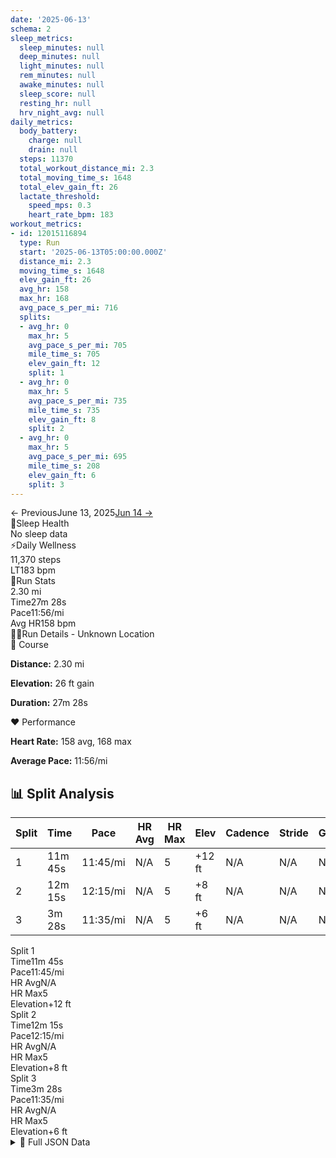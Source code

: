 ```yaml
---
date: '2025-06-13'
schema: 2
sleep_metrics:
  sleep_minutes: null
  deep_minutes: null
  light_minutes: null
  rem_minutes: null
  awake_minutes: null
  sleep_score: null
  resting_hr: null
  hrv_night_avg: null
daily_metrics:
  body_battery:
    charge: null
    drain: null
  steps: 11370
  total_workout_distance_mi: 2.3
  total_moving_time_s: 1648
  total_elev_gain_ft: 26
  lactate_threshold:
    speed_mps: 0.3
    heart_rate_bpm: 183
workout_metrics:
- id: 12015116894
  type: Run
  start: '2025-06-13T05:00:00.000Z'
  distance_mi: 2.3
  moving_time_s: 1648
  elev_gain_ft: 26
  avg_hr: 158
  max_hr: 168
  avg_pace_s_per_mi: 716
  splits:
  - avg_hr: 0
    max_hr: 5
    avg_pace_s_per_mi: 705
    mile_time_s: 705
    elev_gain_ft: 12
    split: 1
  - avg_hr: 0
    max_hr: 5
    avg_pace_s_per_mi: 735
    mile_time_s: 735
    elev_gain_ft: 8
    split: 2
  - avg_hr: 0
    max_hr: 5
    avg_pace_s_per_mi: 695
    mile_time_s: 208
    elev_gain_ft: 6
    split: 3
---
```

<link rel="stylesheet" href="../../../training-data.css">

<div class="navigation-bar"><span class="nav-disabled">← Previous</span><span class="nav-current">June 13, 2025</span><a href="14" class="nav-button nav-next">Jun 14 →</a></div>

<div class="card-container">
<div class="metric-card sleep-card">
<div class="card-header"><span class="card-emoji">🛌</span>Sleep Health</div>
<div class="metric-primary">No sleep data</div>
</div>
<div class="metric-card wellness-card">
<div class="card-header"><span class="card-emoji">⚡</span>Daily Wellness</div>
<div class="metric-primary">11,370 steps</div>
<div class="metric-grid"><div class="metric-item"><span class="metric-label">LT</span><span class="metric-value">183 bpm</span></div></div>
</div>
<div class="metric-card workout-card">
<div class="card-header"><span class="card-emoji">🏃</span>Run Stats</div>
<div class="metric-primary">2.30 mi</div>
<div class="metric-list"><div class="metric-item-full"><span class="metric-label">Time</span><span class="metric-value">27m 28s</span></div><div class="metric-item-full"><span class="metric-label">Pace</span><span class="metric-value">11:56/mi</span></div><div class="metric-item-full"><span class="metric-label">Avg HR</span><span class="metric-value">158 bpm</span></div></div>

</div>
<div class="workout-detail-card">
<div class="card-header"><span class="card-emoji">🏃‍♂️</span>Run Details - Unknown Location</div>
<div class="workout-sections">
<div class="workout-section">
<div class="section-title">📍 Course</div>
<p><strong>Distance:</strong> 2.30 mi</p>
<p><strong>Elevation:</strong> 26 ft gain</p>
<p><strong>Duration:</strong> 27m 28s</p>
</div>
<div class="workout-section">
<div class="section-title">❤️ Performance</div>
<p><strong>Heart Rate:</strong> 158 avg, 168 max</p>
<p><strong>Average Pace:</strong> 11:56/mi</p>
</div>
</div>
</div>
<div class="splits-section">
<h2>📊 Split Analysis</h2>
<div class="table-container">
<table class="splits-table"><thead><tr><th>Split</th><th>Time</th><th>Pace</th><th>HR Avg</th><th>HR Max</th><th>Elev</th><th>Cadence</th><th>Stride</th><th>GCT</th><th>VO</th></tr></thead><tbody><tr><td>1</td><td>11m 45s</td><td>11:45/mi</td><td>N/A</td><td>5</td><td>+12 ft</td><td>N/A</td><td>N/A</td><td>N/A</td><td>N/A</td></tr><tr><td>2</td><td>12m 15s</td><td>12:15/mi</td><td>N/A</td><td>5</td><td>+8 ft</td><td>N/A</td><td>N/A</td><td>N/A</td><td>N/A</td></tr><tr><td>3</td><td>3m 28s</td><td>11:35/mi</td><td>N/A</td><td>5</td><td>+6 ft</td><td>N/A</td><td>N/A</td><td>N/A</td><td>N/A</td></tr></tbody></table>
<div class="mobile-splits"><div class="mobile-split-card"><div class="mobile-split-header">Split 1</div><div class="mobile-split-row"><span class="mobile-split-label">Time</span><span class="mobile-split-value">11m 45s</span></div><div class="mobile-split-row"><span class="mobile-split-label">Pace</span><span class="mobile-split-value">11:45/mi</span></div><div class="mobile-split-row"><span class="mobile-split-label">HR Avg</span><span class="mobile-split-value">N/A</span></div><div class="mobile-split-row"><span class="mobile-split-label">HR Max</span><span class="mobile-split-value">5</span></div><div class="mobile-split-row"><span class="mobile-split-label">Elevation</span><span class="mobile-split-value">+12 ft</span></div></div><div class="mobile-split-card"><div class="mobile-split-header">Split 2</div><div class="mobile-split-row"><span class="mobile-split-label">Time</span><span class="mobile-split-value">12m 15s</span></div><div class="mobile-split-row"><span class="mobile-split-label">Pace</span><span class="mobile-split-value">12:15/mi</span></div><div class="mobile-split-row"><span class="mobile-split-label">HR Avg</span><span class="mobile-split-value">N/A</span></div><div class="mobile-split-row"><span class="mobile-split-label">HR Max</span><span class="mobile-split-value">5</span></div><div class="mobile-split-row"><span class="mobile-split-label">Elevation</span><span class="mobile-split-value">+8 ft</span></div></div><div class="mobile-split-card"><div class="mobile-split-header">Split 3</div><div class="mobile-split-row"><span class="mobile-split-label">Time</span><span class="mobile-split-value">3m 28s</span></div><div class="mobile-split-row"><span class="mobile-split-label">Pace</span><span class="mobile-split-value">11:35/mi</span></div><div class="mobile-split-row"><span class="mobile-split-label">HR Avg</span><span class="mobile-split-value">N/A</span></div><div class="mobile-split-row"><span class="mobile-split-label">HR Max</span><span class="mobile-split-value">5</span></div><div class="mobile-split-row"><span class="mobile-split-label">Elevation</span><span class="mobile-split-value">+6 ft</span></div></div></div>
</div>
</div>
</div>

<script>
document.addEventListener('DOMContentLoaded', function() {
    var coll = document.getElementsByClassName("collapsible");
    var i;

    for (i = 0; i < coll.length; i++) {
        coll[i].addEventListener("click", function() {
            this.classList.toggle("active");
            var content = this.nextElementSibling;
            if (content.style.maxHeight){
                content.style.maxHeight = null;
            } else {
                content.style.maxHeight = content.scrollHeight + "px";
            } 
        });
    }
});
</script>

<details>
<summary>📄 Full JSON Data</summary>

```json
{
  "date": "2025-06-13",
  "schema": 2,
  "sleep_metrics": {
    "sleep_minutes": null,
    "deep_minutes": null,
    "light_minutes": null,
    "rem_minutes": null,
    "awake_minutes": null,
    "sleep_score": null,
    "resting_hr": null,
    "hrv_night_avg": null
  },
  "daily_metrics": {
    "body_battery": {
      "charge": null,
      "drain": null
    },
    "steps": 11370,
    "total_workout_distance_mi": 2.3,
    "total_moving_time_s": 1648,
    "total_elev_gain_ft": 26,
    "lactate_threshold": {
      "speed_mps": 0.3,
      "heart_rate_bpm": 183
    }
  },
  "workout_metrics": [
    {
      "id": 12015116894,
      "type": "Run",
      "start": "2025-06-13T05:00:00.000Z",
      "distance_mi": 2.3,
      "moving_time_s": 1648,
      "elev_gain_ft": 26,
      "avg_hr": 158,
      "max_hr": 168,
      "avg_pace_s_per_mi": 716,
      "splits": [
        {
          "avg_hr": 0,
          "max_hr": 5,
          "avg_pace_s_per_mi": 705,
          "mile_time_s": 705,
          "elev_gain_ft": 12,
          "split": 1
        },
        {
          "avg_hr": 0,
          "max_hr": 5,
          "avg_pace_s_per_mi": 735,
          "mile_time_s": 735,
          "elev_gain_ft": 8,
          "split": 2
        },
        {
          "avg_hr": 0,
          "max_hr": 5,
          "avg_pace_s_per_mi": 695,
          "mile_time_s": 208,
          "elev_gain_ft": 6,
          "split": 3
        }
      ]
    }
  ]
}
```
</details>
